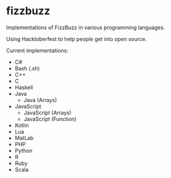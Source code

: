 # fizzbuzz

Implementations of FizzBuzz in various programming languages.

Using Hacktoberfest to help people get into open source.

Current implementations:

- C#
- Bash (.sh)
- C++
- C
- Haskell
- Java
  - Java (Arrays)
- JavaScript
  - JavaScript (Arrays)
  - JavaScript (Function)
- Kotlin
- Lua
- MatLab
- PHP
- Python
- R
- Ruby
- Scala
